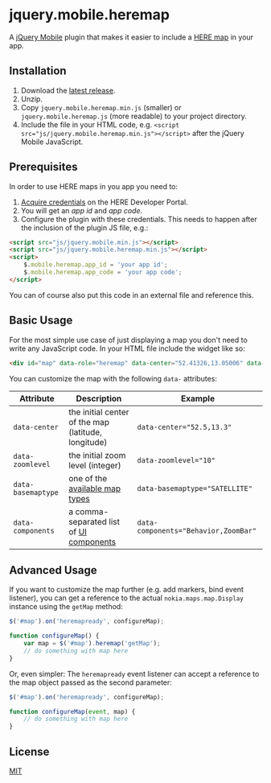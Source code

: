 jquery.mobile.heremap
=====================

A [jQuery Mobile](http://jquerymobile.com/) plugin that makes it easier to include a [HERE map](http://developer.here.com)
in your app.


Installation
------------

1. Download the [latest release](https://github.com/philippbosch/jquery.mobile.heremap/releases).
2. Unzip.
3. Copy `jquery.mobile.heremap.min.js` (smaller) or `jquery.mobile.heremap.js` (more readable) to your project directory.
4. Include the file in your HTML code, e.g. `<script src="js/jquery.mobile.heremap.min.js"></script>` after the jQuery Mobile JavaScript.


Prerequisites
-------------

In order to use HERE maps in you app you need to:

1. [Acquire credentials](http://developer.here.com/docs/maps_js/common/credentials.html) on the HERE Developer Portal.
2. You will get an *app id* and *app code*.
3. Configure the plugin with these credentials. This needs to happen after the inclusion of the plugin JS file, e.g.: 

```html
<script src="js/jquery.mobile.min.js"></script>
<script src="js/jquery.mobile.heremap.min.js"></script>
<script>
    $.mobile.heremap.app_id = 'your app id';
    $.mobile.heremap.app_code = 'your app code';
</script>
```
    
You can of course also put this code in an external file and reference this.


Basic Usage
-----------

For the most simple use case of just displaying a map you don't need to write any JavaScript code. In your HTML file include the widget like so:

```html
<div id="map" data-role="heremap" data-center="52.41326,13.05006" data-zoomlevel="16"></div>
```

You can customize the map with the following `data-` attributes:

| Attribute          | Description                                          | Example                                |
|--------------------|------------------------------------------------------|----------------------------------------|
| `data-center`      | the initial center of the map (latitude, longitude)  | `data-center="52.5,13.3"`              |
| `data-zoomlevel`   | the initial zoom level (integer)                     | `data-zoomlevel="10"`                  |
| `data-basemaptype` | one of the [available map types][1]                  | `data-basemaptype="SATELLITE"`         |
| `data-components`  | a comma-separated list of [UI components][2]         | `data-components="Behavior,ZoomBar"`   |


Advanced Usage
--------------

If you want to customize the map further (e.g. add markers, bind event listener), you can get a reference to the actual `nokia.maps.map.Display` instance using the `getMap` method:

```js
$('#map').on('heremapready', configureMap);

function configureMap() {
    var map = $('#map').heremap('getMap');
    // do something with map here
}
```

Or, even simpler: The `heremapready` event listener can accept a reference to the map object passed as the second parameter:

```js
$('#map').on('heremapready', configureMap);

function configureMap(event, map) {
    // do something with map here
}
```

License
-------

[MIT](http://philippbosch.mit-license.org/)



[1]: http://developer.here.com/docs/maps_js/topics/changing-map.html#map-types
[2]: http://developer.here.com/docs/maps_js/topics/map-components-and-ui.html
